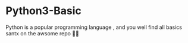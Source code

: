 # Python3-Basic
Python is a popular programming language , and you well find all basics santx on the awsome repo 🐍😉
